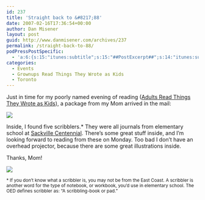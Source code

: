 ```yaml
---
id: 237
title: 'Straight back to &#8217;88'
date: 2007-02-16T17:36:54+00:00
author: Dan Misener
layout: post
guid: http://www.danmisener.com/archives/237
permalink: /straight-back-to-88/
podPressPostSpecific:
  - 'a:6:{s:15:"itunes:subtitle";s:15:"##PostExcerpt##";s:14:"itunes:summary";s:15:"##PostExcerpt##";s:15:"itunes:keywords";s:17:"##WordPressCats##";s:13:"itunes:author";s:10:"##Global##";s:15:"itunes:explicit";s:7:"Default";s:12:"itunes:block";s:7:"Default";}'
categories:
  - Events
  - Grownups Read Things They Wrote as Kids
  - Toronto
---
```

Just in time for my poorly named evening of reading ([Adults Read Things They Wrote as Kids](http://misener.org/archives/232)), a package from my Mom arrived in the mail:

![](http://farm1.static.flickr.com/147/391563849_e27be9fe27.jpg)

Inside, I found five scribblers.* They were all journals from elementary school at [Sackville Centennial](http://www.sces.ednet.ns.ca/). There&#8217;s some great stuff inside, and I&#8217;m looking forward to reading from these on Monday. Too bad I don&#8217;t have an overhead projector, because there are some great illustrations inside.

Thanks, Mom!

![](http://farm1.static.flickr.com/130/391563806_e2c1f4c344.jpg)

<sub>* If you don&#8217;t know what a scribbler is, you may not be from the East Coast. A scribbler is another word for the type of notebook, or workbook, you&#8217;d use in elementary school. The OED defines scribbler as: &#8220;A scribbling-book or pad.&#8221;</sub>